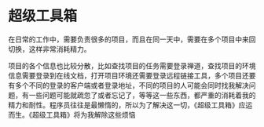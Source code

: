 # 超级工具箱

在日常的工作中，需要负责很多的项目，而且在同一天中，需要在多个项目中来回切换，这样非常消耗精力。

项目的各个信息也比较分散，比如查找项目的任务需要登录禅道，查找项目的环境信息需要登录到在线文档，打开项目环境还需要登录远程链接工具，多个项目还要有多个不同的登录的客户端或者登录地址，不同的项目的人可能会同时找我解决问题，有一些问题可能就疏忽了或者忘记了，等等这一些东西，都严重的消耗着我的精力和耐性。程序员往往是最懒惰的，所以为了解决这一切，《超级工具箱》应运而生。《超级工具箱》将为我解除这些烦恼